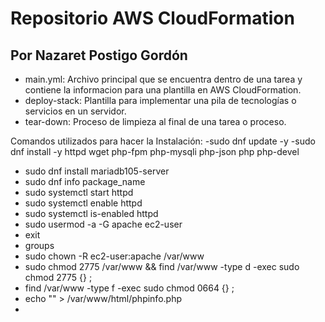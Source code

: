 # Repositorio AWS CloudFormation 
## Por Nazaret Postigo Gordón
- main.yml: Archivo principal que se encuentra dentro de una tarea y contiene la informacion para una plantilla en AWS CloudFormation.
- deploy-stack: Plantilla para implementar una pila de tecnologías o servicios en un servidor.
- tear-down: Proceso de limpieza al final de una tarea o proceso.

Comandos utilizados para hacer la Instalación:
-sudo dnf update -y
-sudo dnf install -y httpd wget php-fpm php-mysqli php-json php php-devel
- sudo dnf install mariadb105-server
- sudo dnf info package_name
- sudo systemctl start httpd
- sudo systemctl enable httpd
- sudo systemctl is-enabled httpd
- sudo usermod -a -G apache ec2-user
- exit
- groups
- sudo chown -R ec2-user:apache /var/www
- sudo chmod 2775 /var/www && find /var/www -type d -exec sudo chmod 2775 {} \;
- find /var/www -type f -exec sudo chmod 0664 {} \;
- echo "<?php phpinfo(); ?>" > /var/www/html/phpinfo.php
- 
